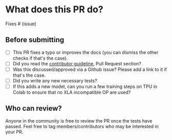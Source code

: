 # What does this PR do?

<!--
Congratulations! You've made it this far! You're not quite done yet though.

Once merged, your PR is going to appear in the release notes with the title you set, so make sure it's a great title that fully reflects the extent of your awesome contribution.

Then, please replace this with a description of the change and which issue is fixed (if applicable). Please also include relevant motivation and context. List any dependencies (if any) that are required for this change.

Once you're done, someone will review your PR shortly (see the section "Who can review?" below to tag some potential reviewers). They may suggest changes to make the code even better. If no one reviewed your PR after a week has passed, don't hesitate to post a new comment @-mentioning the same persons --sometimes notifications get lost.
-->

<!-- Remove if not applicable -->

Fixes # (issue)


## Before submitting
- [ ] This PR fixes a typo or improves the docs (you can dismiss the other checks if that's the case).
- [ ] Did you read the [contributor guideline](https://github.com/keras-team/keras-cv/blob/master/.github/CONTRIBUTING.md),
      Pull Request section?
- [ ] Was this discussed/approved via a Github issue? Please add a link
      to it if that's the case.
- [ ] Did you write any new necessary tests?
- [ ] If this adds a new model, can you run a few training steps on TPU in Colab to ensure that no XLA incompatible OP are used?

## Who can review?

Anyone in the community is free to review the PR once the tests have passed. Feel free to tag
members/contributors who may be interested in your PR.

<!-- 
Feel free to tag @LukeWood and @tanzhenyu in your reviews.
-->

<!--
This PR template is copied and modified from here:
https://github.com/huggingface/transformers/blob/main/.github/PULL_REQUEST_TEMPLATE.md
-->
